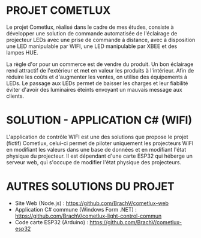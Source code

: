 # PROJET COMETLUX
Le projet Cometlux, réalisé dans le cadre de mes études, consiste à développer une solution de commande automatisée de l'éclairage de projecteur LEDs avec une prise de commande à distance, avec à disposition une LED manipulable par WIFI, une LED manipulable par XBEE et des lampes HUE.

La règle d'or pour un commerce est de vendre du produit. Un bon éclairage rend attractif de l'extérieur et met en valeur les produits à l'intérieur. Afin de réduire les coûts et d'augmenter les ventes, on utilise des équipements à LEDs. Le passage aux LEDs permet de baisser les charges et leur fiabilité éviter d'avoir des luminaires éteints envoyant un mauvais message aux clients.

# SOLUTION - APPLICATION C# (WIFI)
L'application de contrôle WIFI est une des solutions que propose le projet (fictif) Cometlux, celui-ci permet de piloter uniquement les projecteurs WIFI en modifiant les valeurs dans une base de données et en modifiant l'état physique du projecteur. Il est dépendant d'une carte ESP32 qui héberge un serveur web, qui s'occupe de modifier l'état physique des projecteurs.

# AUTRES SOLUTIONS DU PROJET
- Site Web (Node.js) : https://github.com/BrachV/cometlux-web
- Application C# commune (Windows Form .NET) : https://github.com/BrachV/cometlux-light-control-commun
- Code carte ESP32 (Arduino) : https://github.com/BrachV/cometlux-esp32
